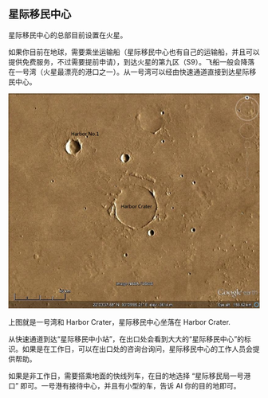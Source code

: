 ## 星际移民中心

星际移民中心的总部目前设置在火星。

如果你目前在地球，需要乘坐运输船（星际移民中心也有自己的运输船，并且可以提供免费服务，不过需要提前申请），到达火星的第九区（S9）。飞船一般会降落在一号湾（火星最漂亮的港口之一）。从一号湾可以经由快速通道直接到达星际移民中心。

![](resources/iimars.jpg)

上图就是一号湾和 Harbor Crater，星际移民中心坐落在 Harbor Crater.

从快速通道到达“星际移民中小站”，在出口处会看到大大的“星际移民中心”的标识。如果是在工作日，可以在出口处的咨询台询问，星际移民中心的工作人员会提供帮助。

如果是非工作日，需要搭乘地面的快线列车，在目的地选择 “星际移民局一号港口” 即可。一号港有接待中心，并且有小型的车，告诉 AI 你的目的地即可。
